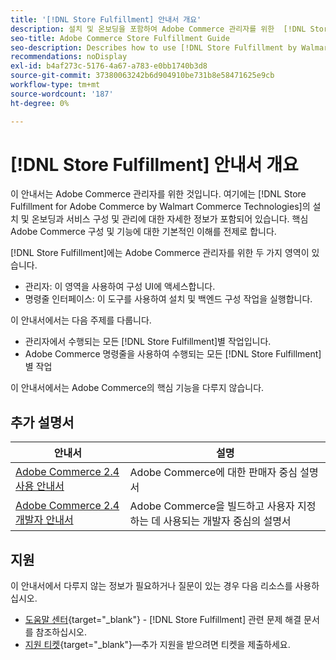 ```yaml
---
title: '[!DNL Store Fulfillment] 안내서 개요'
description: 설치 및 온보딩을 포함하여 Adobe Commerce 관리자를 위한  [!DNL Store Fulfillment] 에 대한 포괄적인 정보입니다.
seo-title: Adobe Commerce Store Fulfillment Guide
seo-description: Describes how to use [!DNL Store Fulfillment by Walmart Commerce Technologies] services with Adobe Commerce.
recommendations: noDisplay
exl-id: b4af273c-5176-4a67-a783-e0bb1740b3d8
source-git-commit: 37380063242b6d904910be731b8e58471625e9cb
workflow-type: tm+mt
source-wordcount: '187'
ht-degree: 0%

---
```


# [!DNL Store Fulfillment] 안내서 개요

이 안내서는 Adobe Commerce 관리자를 위한 것입니다. 여기에는 [!DNL Store Fulfillment for Adobe Commerce by Walmart Commerce Technologies]의 설치 및 온보딩과 서비스 구성 및 관리에 대한 자세한 정보가 포함되어 있습니다. 핵심 Adobe Commerce 구성 및 기능에 대한 기본적인 이해를 전제로 합니다.

[!DNL Store Fulfillment]에는 Adobe Commerce 관리자를 위한 두 가지 영역이 있습니다.

* 관리자: 이 영역을 사용하여 구성 UI에 액세스합니다.
* 명령줄 인터페이스: 이 도구를 사용하여 설치 및 백엔드 구성 작업을 실행합니다.

이 안내서에서는 다음 주제를 다룹니다.

* 관리자에서 수행되는 모든 [!DNL Store Fulfillment]별 작업입니다.
* Adobe Commerce 명령줄을 사용하여 수행되는 모든 [!DNL Store Fulfillment]별 작업

이 안내서에서는 Adobe Commerce의 핵심 기능을 다루지 않습니다.

## 추가 설명서

| 안내서 | 설명 |
|-----------------------------------------------------------------------|----------------------------------------------------------------------------|
| [Adobe Commerce 2.4 사용 안내서](https://experienceleague.adobe.com/en/docs/commerce-admin/user-guides/home) | Adobe Commerce에 대한 판매자 중심 설명서 |
| [Adobe Commerce 2.4 개발자 안내서](https://developer.adobe.com/commerce/docs/) | Adobe Commerce을 빌드하고 사용자 지정하는 데 사용되는 개발자 중심의 설명서 |

## 지원

이 안내서에서 다루지 않는 정보가 필요하거나 질문이 있는 경우 다음 리소스를 사용하십시오.

* [도움말 센터](https://experienceleague.adobe.com/docs/commerce-knowledge-base/kb/help-center-guide/magento-help-center-user-guide.html#submit-ticket){target="_blank"} - [!DNL Store Fulfillment] 관련 문제 해결 문서를 참조하십시오.
* [지원 티켓](https://experienceleague.adobe.com/docs/commerce-knowledge-base/kb/help-center-guide/magento-help-center-user-guide.html#submit-ticket){target="_blank"}—추가 지원을 받으려면 티켓을 제출하세요.
